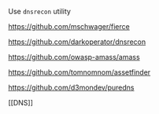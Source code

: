 Use `dnsrecon` utility

https://github.com/mschwager/fierce

https://github.com/darkoperator/dnsrecon

https://github.com/owasp-amass/amass

https://github.com/tomnomnom/assetfinder

https://github.com/d3mondev/puredns

[[DNS]]